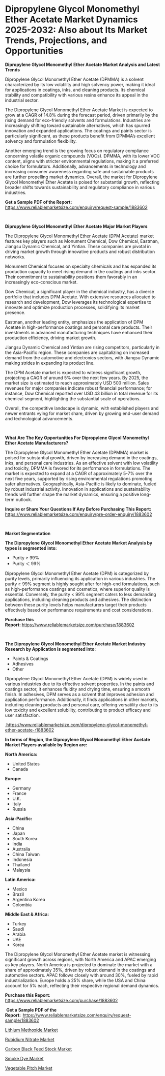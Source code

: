 <p><h1>Dipropylene Glycol Monomethyl Ether Acetate Market Dynamics 2025-2032: Also about Its Market Trends, Projections, and Opportunities</h1></p><p><strong>Dipropylene Glycol Monomethyl Ether Acetate Market Analysis and Latest Trends</strong></p>
<p><p>Dipropylene Glycol Monomethyl Ether Acetate (DPMMA) is a solvent characterized by its low volatility and high solvency power, making it ideal for applications in coatings, inks, and cleaning products. Its chemical stability and compatibility with various resins enhance its appeal in the industrial sector.</p><p>The Dipropylene Glycol Monomethyl Ether Acetate Market is expected to grow at a CAGR of 14.8% during the forecast period, driven primarily by the rising demand for eco-friendly solvents and formulations. Industries are increasingly shifting toward sustainable alternatives, which has spurred innovation and expanded applications. The coatings and paints sector is particularly significant, as these products benefit from DPMMA’s excellent solvency and formulation flexibility.</p><p>Another emerging trend is the growing focus on regulatory compliance concerning volatile organic compounds (VOCs). DPMMA, with its lower VOC content, aligns with stricter environmental regulations, making it a preferred choice for formulators. Additionally, advancements in technology and increasing consumer awareness regarding safe and sustainable products are further propelling market dynamics. Overall, the market for Dipropylene Glycol Monomethyl Ether Acetate is poised for substantial growth, reflecting broader shifts towards sustainability and regulatory compliance in various industries.</p></p>
<p><strong>Get a Sample PDF of the Report:&nbsp;</strong> <a href="https://www.reliablemarketsize.com/enquiry/request-sample/1883602?utm_campaign=1895&utm_medium=2&utm_source=Github&utm_content=ia&utm_term=02042025&utm_id=dipropylene-glycol-monomethyl-ether-acetate">https://www.reliablemarketsize.com/enquiry/request-sample/1883602</a></p>
<p>&nbsp;</p>
<p><strong>Dipropylene Glycol Monomethyl Ether Acetate Major Market Players</strong></p>
<p><p>The Dipropylene Glycol Monomethyl Ether Acetate (DPM Acetate) market features key players such as Monument Chemical, Dow Chemical, Eastman, Jiangsu Dynamic Chemical, and Yintian. These companies are pivotal in driving market growth through innovative products and robust distribution networks.</p><p>Monument Chemical focuses on specialty chemicals and has expanded its production capacity to meet rising demand in the coatings and inks sector. Their commitment to sustainability positions them favorably in an increasingly eco-conscious market.</p><p>Dow Chemical, a significant player in the chemical industry, has a diverse portfolio that includes DPM Acetate. With extensive resources allocated to research and development, Dow leverages its technological expertise to innovate and optimize production processes, solidifying its market presence.</p><p>Eastman, another leading entity, emphasizes the application of DPM Acetate in high-performance coatings and personal care products. Their investments in advanced manufacturing techniques have enhanced their production efficiency, driving market growth.</p><p>Jiangsu Dynamic Chemical and Yintian are rising competitors, particularly in the Asia-Pacific region. These companies are capitalizing on increased demand from the automotive and electronics sectors, with Jiangsu Dynamic making strides in expanding its product line.</p><p>The DPM Acetate market is expected to witness significant growth, projecting a CAGR of around 5% over the next few years. By 2025, the market size is estimated to reach approximately USD 500 million. Sales revenues for major companies indicate robust financial performance; for instance, Dow Chemical reported over USD 43 billion in total revenue for its chemical segment, highlighting the substantial scale of operations.</p><p>Overall, the competitive landscape is dynamic, with established players and newer entrants vying for market share, driven by growing end-user demand and technological advancements.</p></p>
<p>&nbsp;</p>
<p><strong>What Are The Key Opportunities For Dipropylene Glycol Monomethyl Ether Acetate Manufacturers?</strong></p>
<p><p>The Dipropylene Glycol Monomethyl Ether Acetate (DPMMA) market is poised for substantial growth, driven by increasing demand in the coatings, inks, and personal care industries. As an effective solvent with low volatility and toxicity, DPMMA is favored for its performance in formulations. The market is expected to expand at a CAGR of approximately 5-7% over the next five years, supported by rising environmental regulations promoting safer alternatives. Geographically, Asia-Pacific is likely to dominate, fueled by robust industrial activity. Innovation in applications and sustainability trends will further shape the market dynamics, ensuring a positive long-term outlook.</p></p>
<p><strong>Inquire or Share Your Questions If Any Before Purchasing This Report:</strong> <a href="https://www.reliablemarketsize.com/enquiry/pre-order-enquiry/1883602?utm_campaign=1895&utm_medium=2&utm_source=Github&utm_content=ia&utm_term=02042025&utm_id=dipropylene-glycol-monomethyl-ether-acetate">https://www.reliablemarketsize.com/enquiry/pre-order-enquiry/1883602</a></p>
<p>&nbsp;</p>
<p><strong>Market Segmentation</strong></p>
<p><strong>The Dipropylene Glycol Monomethyl Ether Acetate Market Analysis by types is segmented into:</strong></p>
<p><ul><li>Purity ≥ 99%</li><li>Purity ＜ 99%</li></ul></p>
<p><p>Dipropylene Glycol Monomethyl Ether Acetate (DPM) is categorized by purity levels, primarily influencing its application in various industries. The purity ≥ 99% segment is highly sought after for high-end formulations, such as high-performance coatings and cosmetics, where superior quality is essential. Conversely, the purity < 99% segment caters to less demanding applications, including cleaning products and adhesives. The distinction between these purity levels helps manufacturers target their products effectively based on performance requirements and cost considerations.</p></p>
<p><strong>Purchase this Report:&nbsp;</strong><a href="https://www.reliablemarketsize.com/purchase/1883602?utm_campaign=1895&utm_medium=2&utm_source=Github&utm_content=ia&utm_term=02042025&utm_id=dipropylene-glycol-monomethyl-ether-acetate">https://www.reliablemarketsize.com/purchase/1883602</a></p>
<p>&nbsp;</p>
<p><strong>The Dipropylene Glycol Monomethyl Ether Acetate Market Industry Research by Application is segmented into:</strong></p>
<p><ul><li>Paints & Coatings</li><li>Adhesives</li><li>Other</li></ul></p>
<p><p>Dipropylene Glycol Monomethyl Ether Acetate (DPM) is widely used in various industries due to its effective solvent properties. In the paints and coatings sector, it enhances fluidity and drying time, ensuring a smooth finish. In adhesives, DPM serves as a solvent that improves adhesion and application performance. Additionally, it finds applications in other markets, including cleaning products and personal care, offering versatility due to its low toxicity and excellent solubility, contributing to product efficacy and user satisfaction.</p></p>
<p><a href="https://www.reliablemarketsize.com/dipropylene-glycol-monomethyl-ether-acetate-r1883602?utm_campaign=1895&utm_medium=2&utm_source=Github&utm_content=ia&utm_term=02042025&utm_id=dipropylene-glycol-monomethyl-ether-acetate">&nbsp;https://www.reliablemarketsize.com/dipropylene-glycol-monomethyl-ether-acetate-r1883602</a></p>
<p><strong>In terms of Region, the Dipropylene Glycol Monomethyl Ether Acetate Market Players available by Region are:</strong></p>
<p>
    <p> <strong> North America: </strong>
        <ul>
            <li>United States</li>
            <li>Canada</li>
        </ul>
        </p> 
    <p> <strong> Europe: </strong>
        <ul>
            <li>Germany</li>
            <li>France</li>
            <li>U.K.</li>
            <li>Italy</li>
            <li>Russia</li>
        </ul>
        </p> 
    <p> <strong> Asia-Pacific: </strong>
        <ul>
            <li>China</li>
            <li>Japan</li>
            <li>South Korea</li>
            <li>India</li>
            <li>Australia</li>
            <li>China Taiwan</li>
            <li>Indonesia</li>
            <li>Thailand</li>
            <li>Malaysia</li>
        </ul>
        </p> 
    <p> <strong> Latin America: </strong>
        <ul>
            <li>Mexico</li>
            <li>Brazil</li>
            <li>Argentina Korea</li>
            <li>Colombia</li>
        </ul>
        </p> 
    <p> <strong> Middle East & Africa: </strong>
        <ul>
            <li>Turkey</li>
            <li>Saudi</li>
            <li>Arabia</li>
            <li>UAE</li>
            <li>Korea</li>
        </ul>
    </p>
    </p>
<p><p>The Dipropylene Glycol Monomethyl Ether Acetate market is witnessing significant growth across regions, with North America and APAC emerging as key players. North America is projected to dominate the market with a share of approximately 35%, driven by robust demand in the coatings and automotive sectors. APAC follows closely with around 30%, fueled by rapid industrialization. Europe holds a 25% share, while the USA and China account for 5% each, reflecting their respective regional demand dynamics.</p></p>
<p><strong>Purchase this Report: </strong><a href="https://www.reliablemarketsize.com/purchase/1883602?utm_campaign=1895&utm_medium=2&utm_source=Github&utm_content=ia&utm_term=02042025&utm_id=dipropylene-glycol-monomethyl-ether-acetate">https://www.reliablemarketsize.com/purchase/1883602</a></p>
<p>&nbsp;<strong>Get a Sample PDF of the Report:&nbsp;&nbsp;</strong><a href="https://www.reliablemarketsize.com/enquiry/request-sample/1883602?utm_campaign=1895&utm_medium=2&utm_source=Github&utm_content=ia&utm_term=02042025&utm_id=dipropylene-glycol-monomethyl-ether-acetate">https://www.reliablemarketsize.com/enquiry/request-sample/1883602</a></p>
<p><strong></strong></p>
<p><p><a href="https://github.com/ildyduedu/Market-Research-Report-List-1/blob/main/lithium-methoxide-market.md?utm_campaign=1895&utm_medium=2&utm_source=Github&utm_content=ia&utm_term=02042025&utm_id=dipropylene-glycol-monomethyl-ether-acetate">Lithium Methoxide Market</a></p><p><a href="https://github.com/salkidtodo/Market-Research-Report-List-1/blob/main/rubidium-nitrate-market.md?utm_campaign=1895&utm_medium=2&utm_source=Github&utm_content=ia&utm_term=02042025&utm_id=dipropylene-glycol-monomethyl-ether-acetate">Rubidium Nitrate Market</a></p><p><a href="https://github.com/eleussabra/Market-Research-Report-List-1/blob/main/carbon-black-feed-stock-market.md?utm_campaign=1895&utm_medium=2&utm_source=Github&utm_content=ia&utm_term=02042025&utm_id=dipropylene-glycol-monomethyl-ether-acetate">Carbon Black Feed Stock Market</a></p><p><a href="https://github.com/oduorsarath9/Market-Research-Report-List-1/blob/main/smoke-dye-market.md?utm_campaign=1895&utm_medium=2&utm_source=Github&utm_content=ia&utm_term=02042025&utm_id=dipropylene-glycol-monomethyl-ether-acetate">Smoke Dye Market</a></p><p><a href="https://github.com/diosohusch6x/Market-Research-Report-List-1/blob/main/vegetable-pitch-market.md?utm_campaign=1895&utm_medium=2&utm_source=Github&utm_content=ia&utm_term=02042025&utm_id=dipropylene-glycol-monomethyl-ether-acetate">Vegetable Pitch Market</a></p></p>